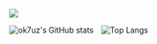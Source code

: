 [![](https://visitcount.itsvg.in/api?id=ok7uz&label=Profile%20Views&color=12&icon=5&pretty=true)](https://visitcount.itsvg.in)

![ok7uz's GitHub stats](https://github-readme-stats.vercel.app/api?username=ok7uz&show_icons=true)<span style="margin-left: 10px"></span>
![Top Langs](https://github-readme-stats.vercel.app/api/top-langs/?username=ok7uz&layout=compact)
